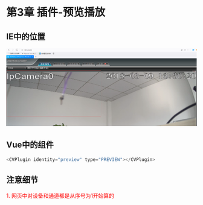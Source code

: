 # 第3章 插件-预览播放

## IE中的位置
![](../img/preview_echo.png)

## Vue中的组件
```cpp
<CVPlugin identity="preview" type="PREVIEW"></CVPlugin>
```

## 注意细节
<p style="color:red">
    1. 网页中对设备和通道都是从序号为1开始算的<br>
</p>